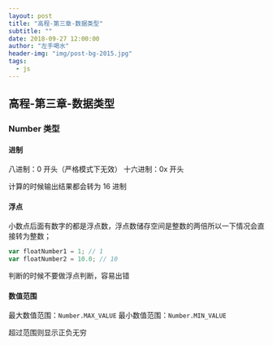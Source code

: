 ```yaml
---
layout: post
title: "高程-第三章-数据类型"
subtitle: ""
date: 2018-09-27 12:00:00
author: "左手喝水"
header-img: "img/post-bg-2015.jpg"
tags:
  - js
---
```


## 高程-第三章-数据类型

### Number 类型

#### 进制

八进制：0 开头（严格模式下无效）
十六进制：0x 开头

计算的时候输出结果都会转为 16 进制

#### 浮点

小数点后面有数字的都是浮点数，浮点数储存空间是整数的两倍所以一下情况会直接转为整数；

```js
var floatNumber1 = 1; // 1
var floatNumber2 = 10.0; // 10
```

判断的时候不要做浮点判断，容易出错

#### 数值范围

最大数值范围：`Number.MAX_VALUE`
最小数值范围：`Number.MIN_VALUE`

超过范围则显示正负无穷
